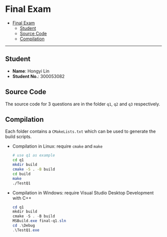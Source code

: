 # Final Exam

- [Final Exam](#final-exam)
  - [Student](#student)
  - [Source Code](#source-code)
  - [Compilation](#compilation)

***

## Student
* **Name**: Hongyi Lin
* **Student No.**: 300053082

## Source Code
The source code for 3 questions are in the folder `q1`, `q2` and `q3` respectively.

## Compilation
Each folder contains a `CMakeLists.txt` which can be used to generate the build scripts.

* Compilation in Linux: require `cmake` and `make`
    ```bash
    # use q1 as example
    cd q1
    mkdir build
    cmake -S . -B build
    cd build
    make
    ./TestQ1
    ```
* Compilation in Windows: require Visual Studio Desktop Development with C++
    ```powershell
    cd q1
    mkdir build
    cmake -S . -B build
    MSBuild.exe final-q1.sln
    cd .\Debug
    .\TestQ1.exe
    ```